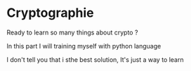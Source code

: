 # Cryptographie
Ready to learn so many things about crypto ?

In this part I will training myself with python language

I don't tell you that i sthe best solution,
It's just a way to learn